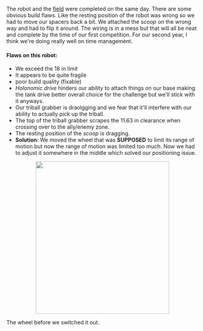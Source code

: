 ﻿The robot and the [field](https://cdn.discordapp.com/attachments/1160312586944925860/1160313813413941278/IMG_6823.JPG?ex=65343572&is=6521c072&hm=187072d5633d1052102ea2970f9c60f7ea0ea899ca40999357206817b0847a1c&) were completed on the same day. There are some obvious build flaws. Like the resting position of the robot was wrong so we had to move our spacers back a bit. We attached the _scoop_ on the wrong way and had to flip it around. The wiring is in a mess but that will all be neat and complete by the time of our first competition. For our second year, I think we're doing really well on time management.

#### Flaws on this robot:
* We exceed the 18 in limit
* It appears to be quite fragile 
* poor build quality (fixable)
* _Holonomic drive_ hinders our ability to attach things on our base making the tank drive better overall choice for the challenge but we'll stick with it anyways.
* Our triball grabber is draolgging and we fear that it'll interfere with our ability to actually pick up the triball.
* The top of the triball grabber scrapes the 11.63 in clearance when crossing over to the ally/enemy zone. 
* The resting position of the _scoop_ is dragging.
* **Solution**: We moved the wheel that was **SUPPOSED** to limit its range of motion but now the range of motion was limited too much. Now we had to adjust it somewhere in the middle which solved our positioning issue. 

<p align="center">
  <img width="350" height="400" src="media/finalproduct1.jpeg">
</p>
The wheel before we switched it out.
